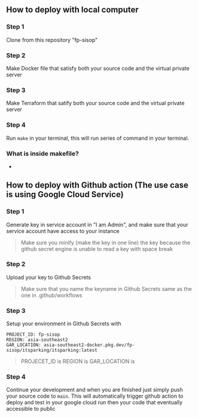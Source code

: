 ## How to deploy with local computer

### Step 1
Clone from this repository "fp-sisop"
### Step 2
Make Docker file that satisfy both your source code and the virtual private server
### Step 3
Make Terraform that satify both your source code and the virtual private server
### Step 4
Run `make` in your terminal, this will run series of command in your terminal.

### What is inside makefile?
-

## How to deploy with Github action (The use case is using Google Cloud Service)
### Step 1 
 Generate key in service account in "I am Admin", and make sure that your service account have access to your instance
> Make sure you minify (make the key in one line) the key because the github secret engine is unable to read a key with space break
### Step 2 
 Upload your key to Github Secrets 
> Make sure that you name the keyname in Github Secrets same as the one in .github/workflows
### Step 3
Setup your environment in Github Secrets with 

 ```
PROJECT_ID: fp-sisop
REGION: asia-southeast2
 GAR_LOCATION: asia-southeast2-docker.pkg.dev/fp-sisop/itsparking/itsparking:latest
```
> PROJECET_ID is
> REGION is 
> GAR_LOCATION is

### Step 4
 Continue your development and when you are finished just simply push your source code to `main`. This will automatically trigger github action to deploy and test in your google cloud run then  your code that eventually accessible to public
